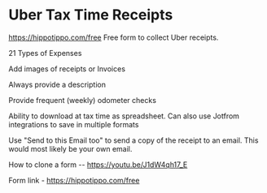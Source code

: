 # Uber Tax Time Receipts
https://hippotippo.com/free
Free form to collect Uber receipts.

21 Types of Expenses

Add images of receipts or Invoices

Always provide a description

Provide frequent (weekly) odometer checks

Ability to download at tax time as spreadsheet. Can also use Jotfrom integrations to save in multiple formats

Use "Send to this Email too" to send a copy of the receipt to an email. This would most likely be your own email.

How to clone a form -- https://youtu.be/J1dW4qh17_E

Form link - https://hippotippo.com/free
